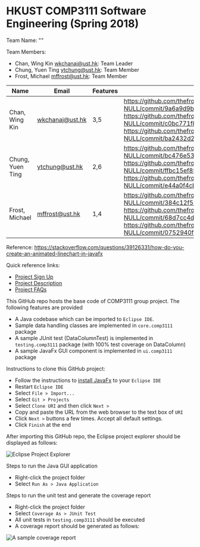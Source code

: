 # HKUST COMP3111 Software Engineering (Spring 2018)

Team Name: "<NULL>"

Team Members:
- Chan, Wing Kin [wkchanaj@ust.hk](mailto:wkchanaj@ust.hk): Team Leader
- Chung, Yuen Ting [ytchung@ust.hk](mailto:ytchung@ust.hk): Team Member
- Frost, Michael [mffrost@ust.hk](mailto:mffrost@ust.hk): Team Member

| Name | Email | Features | Best Commit | Best Pull |
|---|---|---|---|---|
| Chan, Wing Kin | wkchanaj@ust.hk | 3,5 | https://github.com/thefrostysnowman/COMP3111-S2018G19-NULL/commit/9a6a9d9b5f90e94e41334008872865db04887368, https://github.com/thefrostysnowman/COMP3111-S2018G19-NULL/commit/c0bc771fb73f3847d398ca9160557bdbf04fd7c5, https://github.com/thefrostysnowman/COMP3111-S2018G19-NULL/commit/ba2432d2a45dcc588a2be5334f9a0a8b5c808210  | https://github.com/thefrostysnowman/COMP3111-S2018G19-NULL/pull/16 |
| Chung, Yuen Ting | ytchung@ust.hk  | 2,6 | https://github.com/thefrostysnowman/COMP3111-S2018G19-NULL/commit/bc476e53575b466d6a8c53ef7efeb7f3b84656ce, https://github.com/thefrostysnowman/COMP3111-S2018G19-NULL/commit/ffbc15ef892845342d5c1735aca6c95ee1ebc580, https://github.com/thefrostysnowman/COMP3111-S2018G19-NULL/commit/e44a0f4cbf98d858ccbddf80d35e2a33f26ac800  | https://github.com/thefrostysnowman/COMP3111-S2018G19-NULL/pull/19  |
| Frost, Michael   | mffrost@ust.hk  | 1,4  | https://github.com/thefrostysnowman/COMP3111-S2018G19-NULL/commit/384c12f584092bbd3af450765b24ce3c926e622d, https://github.com/thefrostysnowman/COMP3111-S2018G19-NULL/commit/68d7cc4d0ed118bf27cc04589164c7a7ea9e2b95, https://github.com/thefrostysnowman/COMP3111-S2018G19-NULL/commit/0752940f26083f2373922f19b02dcd8547c2d62a  | https://github.com/thefrostysnowman/COMP3111-S2018G19-NULL/pull/17 |

Reference:
  https://stackoverflow.com/questions/39126331/how-do-you-create-an-animated-linechart-in-javafx

Quick reference links:

- [Project Sign Up](https://docs.google.com/spreadsheets/d/1NKxQflvfnRKmjrX8E_HLnRCC6kr4spUST_9fcyZIgFo/edit#gid=0)
- [Project Description](https://course.cse.ust.hk/comp3111/Project/comp3111-project-s2018.pdf)
- [Project FAQs](faq.md)

This GitHub repo hosts the base code of COMP3111 group project. The following features are provided

- A Java codebase which can be imported to `Eclipse IDE`. 
- Sample data handling classes are implemented in `core.comp3111` package
- A sample JUnit test (DataColumnTest) is implemented in `testing.comp3111` package (with 100% test coverage on DataColumn)
- A sample JavaFx GUI component is implemented in `ui.comp3111` package

Instructions to clone this GitHub project:

- Follow the instructions to [install JavaFx](https://www.eclipse.org/efxclipse/install.html) to your `Eclipse IDE`
- Restart `Eclipse IDE`
- Select `File > Import...`
- Select `Git > Projects` 
- Select `Clone URI` and then click `Next >`
- Copy and paste the URL from the web browser to the text box of `URI`
- Click `Next >` buttons a few times. Accept all default settings.
- Click `Finish` at the end

After importing this GitHub repo, the Eclipse project explorer should be displayed as follows: 

![Eclipse Project Explorer](eclipse_project.png)

Steps to run the Java GUI application
- Right-click the project folder
- Select `Run As > Java Application`

Steps to run the unit test and generate the coverage report
- Right-click the project folder
- Select `Coverage As > JUnit Test`
- All unit tests in `testing.comp3111` should be executed 
- A coverage report should be generated as follows:

![A sample coverage report](sample_coverage.png)




